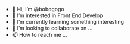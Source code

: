 - 👋 Hi, I’m @bobogogo
- 👀 I’m interested in Front End Develop
- 🌱 I’m currently learning something interesting
- 💞️ I’m looking to collaborate on ...
- 📫 How to reach me ...

<!---
bobogogo1990/bobogogo1990 is a ✨ special ✨ repository because its `README.md` (this file) appears on your GitHub profile.
You can click the Preview link to take a look at your changes.
--->
